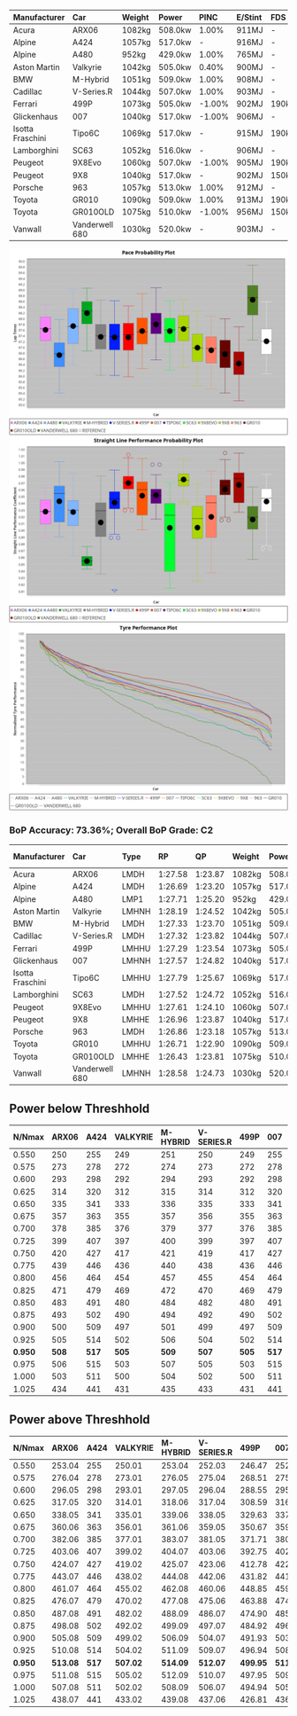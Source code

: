 | Manufacturer     | Car            | Weight | Power   | PINC    | E/Stint | FDS     |
|:-|:-|:-|:-|:-|:-|:-|
| Acura            | ARX06          | 1082kg | 508.0kw | 1.00%   | 911MJ   |    -    |
| Alpine           | A424           | 1057kg | 517.0kw |    -    | 916MJ   |    -    |
| Alpine           | A480           | 952kg  | 429.0kw | 1.00%   | 765MJ   |    -    |
| Aston Martin     | Valkyrie       | 1042kg | 505.0kw | 0.40%   | 900MJ   |    -    |
| BMW              | M-Hybrid       | 1051kg | 509.0kw | 1.00%   | 908MJ   |    -    |
| Cadillac         | V-Series.R     | 1044kg | 507.0kw | 1.00%   | 903MJ   |    -    |
| Ferrari          | 499P           | 1073kg | 505.0kw | -1.00%  | 902MJ   | 190kph  |
| Glickenhaus      | 007            | 1040kg | 517.0kw | -1.00%  | 906MJ   |    -    |
| Isotta Fraschini | Tipo6C         | 1069kg | 517.0kw |    -    | 915MJ   | 190kph  |
| Lamborghini      | SC63           | 1052kg | 516.0kw |    -    | 906MJ   |    -    |
| Peugeot          | 9X8Evo         | 1060kg | 507.0kw | -1.00%  | 905MJ   | 190kph  |
| Peugeot          | 9X8            | 1040kg | 517.0kw |    -    | 902MJ   | 150kph  |
| Porsche          | 963            | 1057kg | 513.0kw | 1.00%   | 912MJ   |    -    |
| Toyota           | GR010          | 1090kg | 509.0kw | 1.00%   | 913MJ   | 190kph  |
| Toyota           | GR010OLD       | 1075kg | 510.0kw | -1.00%  | 956MJ   | 150kph  |
| Vanwall          | Vanderwell 680 | 1030kg | 520.0kw |    -    | 903MJ   |    -    |

![PACECHART](./IMG/ACOMETHOD.png)
![STRAIGHTLINEPERFORMANCECHART](./IMG/ACOMETHOD_sp.png)
![TYREPERFORMANCECHART](./IMG/ACOMETHOD_tw.png)

### BoP Accuracy: 73.36%; Overall BoP Grade: C2
| Manufacturer     | Car            | Type  | RP      | QP      | Weight | Power¹  | Threshhold | PINC    | Power²   | E/Stint | AVG Vmax  | FDS     | RDLC | L/Stint | BOP-Grade | Model Accuracy | Model Points | Match%  | SimDiff |
|:-|:-|:-|:-|:-|:-|:-|:-|:-|:-|:-|:-|:-|:-|:-|:-|:-|:-|:-|:-|
| Acura            | ARX06          | LMDH  | 1:27.58 | 1:23.87 | 1082kg | 508.0kw | 210.0kph   | 1.00%   | 513.10kw |  911MJ  | 269.72kph |    -    | 0.98 | 43      | +B1       | 100.00%        | 996          | 88.73%  | #       |
| Alpine           | A424           | LMDH  | 1:26.69 | 1:23.20 | 1057kg | 517.0kw | 210.0kph   |    -    | 517.00kw |  916MJ  | 273.61kph |    -    | 1.01 | 43      | -E1       | 99.58%         | 1429         | 59.30%  | #       |
| Alpine           | A480           | LMP1  | 1:27.71 | 1:25.20 |  952kg | 429.0kw | 210.0kph   | 1.00%   | 433.30kw |  765MJ  | 269.27kph |    -    | 0.98 | 40      | +B2       | 94.94%         | 1689         | 82.78%  | #       |
| Aston Martin     | Valkyrie       | LMHNH | 1:28.19 | 1:24.52 | 1042kg | 505.0kw | 210.0kph   | 0.40%   | 507.00kw |  900MJ  | 260.16kph |    -    | 1.05 | 43      | +Ω1       | 100.00%        | 247          | 34.38%  | #       |
| BMW              | M-Hybrid       | LMDH  | 1:27.33 | 1:23.70 | 1051kg | 509.0kw | 210.0kph   | 1.00%   | 514.10kw |  908MJ  | 268.90kph |    -    | 1.02 | 43      | ~A1       | 99.97%         | 2912         | 100.00% | #       |
| Cadillac         | V-Series.R     | LMDH  | 1:27.32 | 1:23.82 | 1044kg | 507.0kw | 210.0kph   | 1.00%   | 512.10kw |  903MJ  | 272.13kph |    -    | 1.03 | 43      | ~A1       | 99.49%         | 5225         | 99.40%  | #       |
| Ferrari          | 499P           | LMHHU | 1:27.29 | 1:23.54 | 1073kg | 505.0kw | 210.0kph   | -1.00%  | 500.00kw |  902MJ  | 274.20kph | 190kph  | 1.02 | 43      | -A2       | 100.00%        | 5378         | 92.51%  | #       |
| Glickenhaus      | 007            | LMHNH | 1:27.57 | 1:24.82 | 1040kg | 517.0kw | 210.0kph   | -1.00%  | 511.80kw |  906MJ  | 275.23kph |    -    | 0.96 | 43      | +B1       | 93.90%         | 2170         | 87.06%  | #       |
| Isotta Fraschini | Tipo6C         | LMHHU | 1:27.79 | 1:25.67 | 1069kg | 517.0kw | 210.0kph   |    -    | 517.00kw |  915MJ  | 271.48kph | 190kph  | 1.05 | 43      | +E1       | 100.00%        | 132          | 57.12%  | #       |
| Lamborghini      | SC63           | LMDH  | 1:27.52 | 1:24.72 | 1052kg | 516.0kw | 210.0kph   |    -    | 516.00kw |  906MJ  | 267.98kph |    -    | 1.06 | 43      | ~A1       | 100.00%        | 784          | 97.87%  | #       |
| Peugeot          | 9X8Evo         | LMHHU | 1:27.61 | 1:24.10 | 1060kg | 507.0kw | 210.0kph   | -1.00%  | 501.90kw |  905MJ  | 276.14kph | 190kph  | 1.00 | 43      | +B1       | 100.00%        | 1459         | 88.04%  | #       |
| Peugeot          | 9X8            | LMHHE | 1:26.96 | 1:23.87 | 1040kg | 517.0kw | 210.0kph   |    -    | 517.00kw |  902MJ  | 268.68kph | 150kph  | 1.04 | 43      | -C1       | 99.18%         | 4817         | 76.52%  | #       |
| Porsche          | 963            | LMDH  | 1:26.86 | 1:23.18 | 1057kg | 513.0kw | 210.0kph   | 1.00%   | 518.10kw |  912MJ  | 270.21kph |    -    | 1.02 | 43      | -D1       | 99.92%         | 14207        | 67.87%  | #       |
| Toyota           | GR010          | LMHHU | 1:26.71 | 1:22.90 | 1090kg | 509.0kw | 210.0kph   | 1.00%   | 514.10kw |  913MJ  | 273.40kph | 190kph  | 1.01 | 43      | -D2       | 99.86%         | 4280         | 60.40%  | #       |
| Toyota           | GR010OLD       | LMHHE | 1:26.43 | 1:23.81 | 1075kg | 510.0kw | 210.0kph   | -1.00%  | 504.90kw |  956MJ  | 275.20kph | 150kph  | 1.02 | 43      | -Ω1       | 99.46%         | 925          | 43.02%  | #       |
| Vanwall          | Vanderwell 680 | LMHNH | 1:28.58 | 1:24.73 | 1030kg | 520.0kw | 210.0kph   |    -    | 520.00kw |  903MJ  | 271.21kph |    -    | 1.02 | 43      | +Ω1       | 95.82%         | 642          | 38.71%  | #       |

## Power below Threshhold
| N/Nmax    | ARX06   | A424    | VALKYRIE | M-HYBRID | V-SERIES.R | 499P    | 007     | TIPO6C  | SC63    | 9X8EVO  | 9X8     | 963     | GR010   | GR010OLD | VANDERWELL 680 | ​     | RPM      | A480            |
|:-|:-|:-|:-|:-|:-|:-|:-|:-|:-|:-|:-|:-|:-|:-|:-|:-|:-|:-|
|  0.550    |  250    |  255    |  249     |  251     |  250       |  249    |  255    |  255    |  254    |  250    |  255    |  253    |  251    |  251     |  256           |  ​    |   --     |  0.00           |
|  0.575    |  273    |  278    |  272     |  274     |  273       |  272    |  278    |  278    |  277    |  273    |  278    |  276    |  274    |  274     |  279           |  ​    |   --     |  0.00           |
|  0.600    |  293    |  298    |  292     |  294     |  293       |  292    |  298    |  298    |  298    |  293    |  298    |  296    |  294    |  295     |  300           |  ​    |   --     |  0.00           |
|  0.625    |  314    |  320    |  312     |  315     |  314       |  312    |  320    |  320    |  319    |  314    |  320    |  317    |  315    |  316     |  322           |  ​    |   --     |  0.00           |
|  0.650    |  335    |  341    |  333     |  336     |  335       |  333    |  341    |  341    |  340    |  335    |  341    |  338    |  336    |  337     |  343           |  ​    |   --     |  0.00           |
|  0.675    |  357    |  363    |  355     |  357     |  356       |  355    |  363    |  363    |  362    |  356    |  363    |  360    |  357    |  358     |  365           |  ​    |   --     |  0.00           |
|  0.700    |  378    |  385    |  376     |  379     |  377       |  376    |  385    |  385    |  384    |  377    |  385    |  382    |  379    |  380     |  387           |  ​    |   --     |  0.00           |
|  0.725    |  399    |  407    |  397     |  400     |  399       |  397    |  407    |  407    |  406    |  399    |  407    |  403    |  400    |  401     |  409           |  ​    |   --     |  0.00           |
|  0.750    |  420    |  427    |  417     |  421     |  419       |  417    |  427    |  427    |  427    |  419    |  427    |  424    |  421    |  422     |  430           |  ​    |   --     |  0.00           |
|  0.775    |  439    |  446    |  436     |  440     |  438       |  436    |  446    |  446    |  446    |  438    |  446    |  443    |  440    |  441     |  449           |  ​    |  5000    |  -3,385,111.10  |
|  0.800    |  456    |  464    |  454     |  457     |  455       |  454    |  464    |  464    |  463    |  455    |  464    |  461    |  457    |  458     |  467           |  ​    |  5500    |  -3,686,809.54  |
|  0.825    |  471    |  479    |  469     |  472     |  470       |  469    |  479    |  479    |  478    |  470    |  479    |  476    |  472    |  473     |  482           |  ​    |  5999    |  -4,003,267.25  |
|  0.850    |  483    |  491    |  480     |  484     |  482       |  480    |  491    |  491    |  490    |  482    |  491    |  487    |  484    |  485     |  494           |  ​    |  6499    |  -4,334,483.22  |
|  0.875    |  493    |  502    |  490     |  494     |  492       |  490    |  502    |  502    |  501    |  492    |  502    |  498    |  494    |  495     |  505           |  ​    |  7000    |  -4,680,459.44  |
|  0.900    |  500    |  509    |  497     |  501     |  499       |  497    |  509    |  509    |  508    |  499    |  509    |  505    |  501    |  502     |  512           |  ​    |  7500    |  -5,041,193.93  |
|  0.925    |  505    |  514    |  502     |  506     |  504       |  502    |  514    |  514    |  513    |  504    |  514    |  510    |  506    |  507     |  517           |  ​    |  8000    |  428.94         |
| **0.950** | **508** | **517** | **505**  | **509**  | **507**    | **505** | **517** | **517** | **516** | **507** | **517** | **513** | **509** | **510**  | **520**        | **​** | **8499** | **431.94**      |
|  0.975    |  506    |  515    |  503     |  507     |  505       |  503    |  515    |  515    |  514    |  505    |  515    |  511    |  507    |  508     |  518           |  ​    |  9000    |  215.47         |
|  1.000    |  503    |  511    |  500     |  504     |  502       |  500    |  511    |  511    |  510    |  502    |  511    |  507    |  504    |  505     |  514           |  ​    |   --     |  0.00           |
|  1.025    |  434    |  441    |  431     |  435     |  433       |  431    |  441    |  441    |  441    |  433    |  441    |  438    |  435    |  436     |  444           |  ​    |   --     |  0.00           |

## Power above Threshhold
| N/Nmax    | ARX06      | A424    | VALKYRIE   | M-HYBRID   | V-SERIES.R | 499P       | 007        | TIPO6C  | SC63    | 9X8EVO     | 9X8     | 963        | GR010      | GR010OLD   | VANDERWELL 680 | ​     | RPM      | A480            |
|:-|:-|:-|:-|:-|:-|:-|:-|:-|:-|:-|:-|:-|:-|:-|:-|:-|:-|:-|
|  0.550    |  253.04    |  255    |  250.01    |  253.04    |  252.03    |  246.47    |  252.41    |  255    |  254    |  247.46    |  255    |  255.06    |  253.04    |  248.44    |  256           |  ​    |   --     |  0.00           |
|  0.575    |  276.04    |  278    |  273.01    |  276.05    |  275.04    |  268.51    |  275.45    |  278    |  277    |  270.50    |  278    |  278.07    |  276.05    |  271.48    |  279           |  ​    |   --     |  0.00           |
|  0.600    |  296.05    |  298    |  293.01    |  297.05    |  296.04    |  288.55    |  295.48    |  298    |  298    |  290.54    |  298    |  299.08    |  297.05    |  291.52    |  300           |  ​    |   --     |  0.00           |
|  0.625    |  317.05    |  320    |  314.01    |  318.06    |  317.04    |  308.59    |  316.51    |  320    |  319    |  310.58    |  320    |  321.08    |  318.06    |  312.56    |  322           |  ​    |   --     |  0.00           |
|  0.650    |  338.05    |  341    |  335.01    |  339.06    |  338.05    |  329.63    |  337.55    |  341    |  340    |  331.61    |  341    |  342.09    |  339.06    |  333.59    |  343           |  ​    |   --     |  0.00           |
|  0.675    |  360.06    |  363    |  356.01    |  361.06    |  359.05    |  350.67    |  359.58    |  363    |  362    |  352.65    |  363    |  364.09    |  361.06    |  354.63    |  365           |  ​    |   --     |  0.00           |
|  0.700    |  382.06    |  385    |  377.01    |  383.07    |  381.05    |  371.71    |  380.62    |  385    |  384    |  373.69    |  385    |  386.10    |  383.07    |  375.67    |  387           |  ​    |   --     |  0.00           |
|  0.725    |  403.06    |  407    |  399.02    |  404.07    |  403.06    |  392.75    |  402.65    |  407    |  406    |  394.73    |  407    |  407.10    |  404.07    |  396.71    |  409           |  ​    |   --     |  0.00           |
|  0.750    |  424.07    |  427    |  419.02    |  425.07    |  423.06    |  412.78    |  422.69    |  427    |  427    |  414.77    |  427    |  428.11    |  425.07    |  416.74    |  430           |  ​    |   --     |  0.00           |
|  0.775    |  443.07    |  446    |  438.02    |  444.08    |  442.06    |  431.82    |  441.72    |  446    |  446    |  433.80    |  446    |  447.11    |  444.08    |  435.78    |  449           |  ​    |  5000    |  -3,385,111.10  |
|  0.800    |  461.07    |  464    |  455.02    |  462.08    |  460.06    |  448.85    |  459.75    |  464    |  463    |  450.84    |  464    |  465.12    |  462.08    |  453.81    |  467           |  ​    |  5500    |  -3,686,809.54  |
|  0.825    |  476.07    |  479    |  470.02    |  477.08    |  475.06    |  463.88    |  474.77    |  479    |  478    |  465.86    |  479    |  480.12    |  477.08    |  468.84    |  482           |  ​    |  5999    |  -4,003,267.25  |
|  0.850    |  487.08    |  491    |  482.02    |  488.09    |  486.07    |  474.90    |  485.79    |  491    |  490    |  476.88    |  491    |  492.12    |  488.09    |  479.86    |  494           |  ​    |  6499    |  -4,334,483.22  |
|  0.875    |  498.08    |  502    |  492.02    |  499.09    |  497.07    |  484.92    |  496.81    |  502    |  501    |  486.90    |  502    |  503.13    |  499.09    |  489.87    |  505           |  ​    |  7000    |  -4,680,459.44  |
|  0.900    |  505.08    |  509    |  499.02    |  506.09    |  504.07    |  491.93    |  503.82    |  509    |  508    |  493.92    |  509    |  510.13    |  506.09    |  496.89    |  512           |  ​    |  7500    |  -5,041,193.93  |
|  0.925    |  510.08    |  514    |  504.02    |  511.09    |  509.07    |  496.94    |  508.83    |  514    |  513    |  498.92    |  514    |  515.13    |  511.09    |  501.89    |  517           |  ​    |  8000    |  428.94         |
| **0.950** | **513.08** | **517** | **507.02** | **514.09** | **512.07** | **499.95** | **511.83** | **517** | **516** | **501.93** | **517** | **518.13** | **514.09** | **504.90** | **520**        | **​** | **8499** | **431.94**      |
|  0.975    |  511.08    |  515    |  505.02    |  512.09    |  510.07    |  497.95    |  509.83    |  515    |  514    |  499.93    |  515    |  516.13    |  512.09    |  502.90    |  518           |  ​    |  9000    |  215.47         |
|  1.000    |  507.08    |  511    |  502.02    |  508.09    |  506.07    |  494.94    |  505.82    |  511    |  510    |  496.92    |  511    |  512.13    |  508.09    |  499.89    |  514           |  ​    |   --     |  0.00           |
|  1.025    |  438.07    |  441    |  433.02    |  439.08    |  437.06    |  426.81    |  436.71    |  441    |  441    |  428.79    |  441    |  442.11    |  439.08    |  430.77    |  444           |  ​    |   --     |  0.00           |
